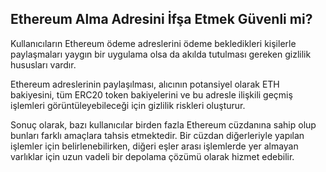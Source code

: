 ## Ethereum Alma Adresini İfşa Etmek Güvenli mi?

Kullanıcıların Ethereum ödeme adreslerini ödeme bekledikleri kişilerle paylaşmaları yaygın bir uygulama olsa da akılda tutulması gereken gizlilik hususları vardır.

Ethereum adreslerinin paylaşılması, alıcının potansiyel olarak ETH bakiyesini, tüm ERC20 token bakiyelerini ve bu adresle ilişkili geçmiş işlemleri görüntüleyebileceği için gizlilik riskleri oluşturur.

Sonuç olarak, bazı kullanıcılar birden fazla Ethereum cüzdanına sahip olup bunları farklı amaçlara tahsis etmektedir. Bir cüzdan diğerleriyle yapılan işlemler için belirlenebilirken, diğeri eşler arası işlemlerde yer almayan varlıklar için uzun vadeli bir depolama çözümü olarak hizmet edebilir.